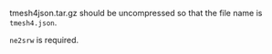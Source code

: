 tmesh4json.tar.gz should be uncompressed so that the file name is `tmesh4.json`.

`ne2srw` is required.
